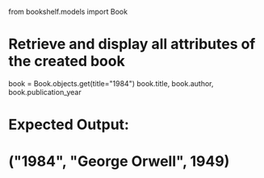 from bookshelf.models import Book

# Retrieve and display all attributes of the created book
book = Book.objects.get(title="1984")
book.title, book.author, book.publication_year

# Expected Output:
# ("1984", "George Orwell", 1949)
